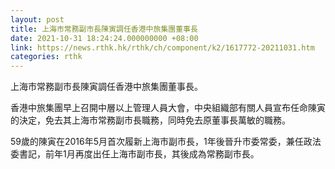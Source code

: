 ```yaml
---
layout: post
title: 上海市常務副市長陳寅調任香港中旅集團董事長
date: 2021-10-31 18:24:24.000000000 +08:00
link: https://news.rthk.hk/rthk/ch/component/k2/1617772-20211031.htm
categories: rthk
---
```


上海市常務副市長陳寅調任香港中旅集團董事長。

香港中旅集團早上召開中層以上管理人員大會，中央組織部有關人員宣布任命陳寅的決定，免去其上海市常務副市長職務，同時免去原董事長萬敏的職務。

59歲的陳寅在2016年5月首次履新上海市副市長，1年後晉升市委常委，兼任政法委書記，前年1月再度出任上海市副市長，其後成為常務副市長。
